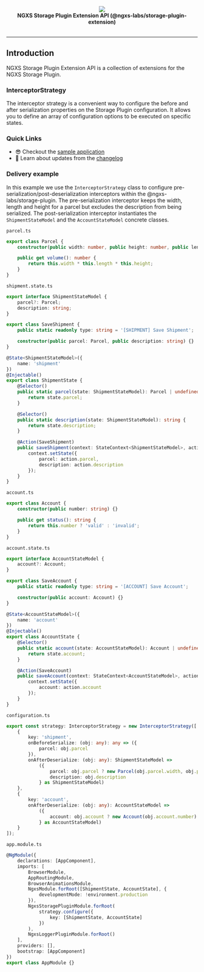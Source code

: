 <p align="center">
  <img src="https://raw.githubusercontent.com/ngxs/store/master/docs/assets/logo.png">
  <br />
  <b>NGXS Storage Plugin Extension API (@ngxs-labs/storage-plugin-extension)</b> <br />
  <br />
</p>

<p align="center">

</p>

---

## Introduction

NGXS Storage Plugin Extension API is a collection of extensions for the NGXS Storage Plugin.

### InterceptorStrategy

The interceptor strategy is a convenient way to configure the before and after serialization properties
on the Storage Plugin configuration. It allows you to define an array of configuration options to
be executed on specific states.

### Quick Links

-   😎 Checkout the [sample application](./integration)
-   📝 Learn about updates from the [changelog](CHANGELOG.md)

### Delivery example

In this example we use the <code>InterceptorStrategy</code> class to configure
pre-serialization/post-deserialization interceptors within the @ngxs-labs/storage-plugin. The pre-serialization
interceptor keeps the width, length and height for a parcel but excludes the description from being serialized. The
post-serialization interceptor instantiates the <code>ShipmentStateModel</code> and the
<code>AccountStateModel</code> concrete classes.

`parcel.ts`

```ts
export class Parcel {
    constructor(public width: number, public height: number, public length: number) {}

    public get volume(): number {
        return this.width * this.length * this.height;
    }
}
```

`shipment.state.ts`

```ts
export interface ShipmentStateModel {
    parcel?: Parcel;
    description: string;
}

export class SaveShipment {
    public static readonly type: string = '[SHIPMENT] Save Shipment';

    constructor(public parcel: Parcel, public description: string) {}
}

@State<ShipmentStateModel>({
    name: 'shipment'
})
@Injectable()
export class ShipmentState {
    @Selector()
    public static parcel(state: ShipmentStateModel): Parcel | undefined {
        return state.parcel;
    }

    @Selector()
    public static description(state: ShipmentStateModel): string {
        return state.description;
    }

    @Action(SaveShipment)
    public saveShipment(context: StateContext<ShipmentStateModel>, action: SaveShipment): void {
        context.setState({
            parcel: action.parcel,
            description: action.description
        });
    }
}
```

`account.ts`

```ts
export class Account {
    constructor(public number: string) {}

    public get status(): string {
        return this.number ? 'valid' : 'invalid';
    }
}
```

`account.state.ts`

```ts
export interface AccountStateModel {
    account?: Account;
}

export class SaveAccount {
    public static readonly type: string = '[ACCOUNT] Save Account';

    constructor(public account: Account) {}
}

@State<AccountStateModel>({
    name: 'account'
})
@Injectable()
export class AccountState {
    @Selector()
    public static account(state: AccountStateModel): Account | undefined {
        return state.account;
    }

    @Action(SaveAccount)
    public saveAccount(context: StateContext<AccountStateModel>, action: SaveAccount): void {
        context.setState({
            account: action.account
        });
    }
}
```

`configuration.ts`

```ts
export const strategy: InterceptorStrategy = new InterceptorStrategy([
    {
        key: 'shipment',
        onBeforeSerialize: (obj: any): any => ({
            parcel: obj.parcel
        }),
        onAfterDeserialize: (obj: any): ShipmentStateModel =>
            ({
                parcel: obj.parcel ? new Parcel(obj.parcel.width, obj.parcel.height, obj.parcel.length) : null,
                description: obj.description
            } as ShipmentStateModel)
    },
    {
        key: 'account',
        onAfterDeserialize: (obj: any): AccountStateModel =>
            ({
                account: obj.account ? new Account(obj.account.number) : null
            } as AccountStateModel)
    }
]);
```

`app.module.ts`

```ts
@NgModule({
    declarations: [AppComponent],
    imports: [
        BrowserModule,
        AppRoutingModule,
        BrowserAnimationsModule,
        NgxsModule.forRoot([ShipmentState, AccountState], {
            developmentMode: !environment.production
        }),
        NgxsStoragePluginModule.forRoot(
            strategy.configure({
                key: [ShipmentState, AccountState]
            })
        ),
        NgxsLoggerPluginModule.forRoot()
    ],
    providers: [],
    bootstrap: [AppComponent]
})
export class AppModule {}
```
